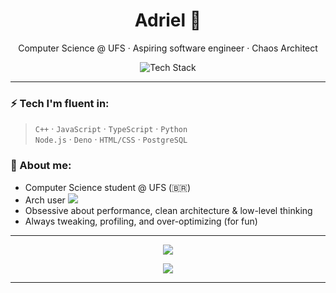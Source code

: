 <h1 align="center">Adriel 🧠</h1>
<p align="center">Computer Science @ UFS · Aspiring software engineer · Chaos Architect</p>

<p align="center">
  <img src="https://skillicons.dev/icons?i=cpp,js,ts,nodejs,deno,bun,html,css,postgres,mysql,mongodb" alt="Tech Stack" />
</p>

---

### ⚡ Tech I'm fluent in:
> `C++` · `JavaScript` · `TypeScript` · `Python`  
> `Node.js` · `Deno` · `HTML/CSS` · `PostgreSQL`

### 🧠 About me:
- Computer Science student @ UFS (🇧🇷)
- Arch user <img src="https://cdn.jsdelivr.net/gh/devicons/devicon@latest/icons/archlinux/archlinux-original.svg" />
- Obsessive about performance, clean architecture & low-level thinking
- Always tweaking, profiling, and over-optimizing (for fun)
---

<p align="center">
  <img src="https://github-readme-stats.vercel.app/api?username=linksyyy&theme=tokyonight&show_icons=true&hide_border=true&count_private=true)">
</p>

<p align="center">
  <img src="https://github-readme-stats.vercel.app/api/top-langs/?username=linksyyy&theme=tokyonight&show_icons=true&hide_border=true&layout=compact">
</p>

---
